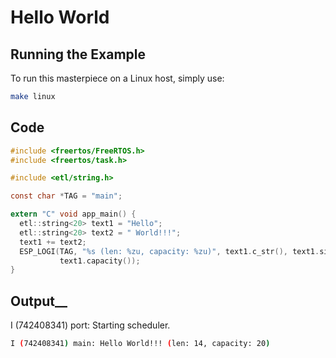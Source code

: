# Hello World  

## Running the Example  

To run this masterpiece on a Linux host, simply use:  

```sh
make linux
```

## Code  

``` c
#include <freertos/FreeRTOS.h>
#include <freertos/task.h>

#include <etl/string.h>

const char *TAG = "main";

extern "C" void app_main() {
  etl::string<20> text1 = "Hello";
  etl::string<20> text2 = " World!!!";
  text1 += text2;
  ESP_LOGI(TAG, "%s (len: %zu, capacity: %zu)", text1.c_str(), text1.size(),
           text1.capacity());
}
```

## Output__
I (742408341) port: Starting scheduler.
``` sh
I (742408341) main: Hello World!!! (len: 14, capacity: 20)
```
